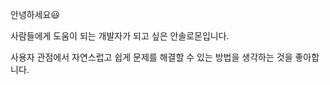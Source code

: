 안녕하세요😃

사람들에게 도움이 되는 개발자가 되고 싶은 안솔로몬입니다.

사용자 관점에서 자연스럽고 쉽게 문제를 해결할 수 있는 방법을 생각하는 것을 좋아합니다.



<!--
**AnSolomon/AnSolomon** is a ✨ _special_ ✨ repository because its `README.md` (this file) appears on your GitHub profile.

Here are some ideas to get you started:

- 🔭 I’m currently working on ...
- 🌱 I’m currently learning ...
- 👯 I’m looking to collaborate on ...
- 🤔 I’m looking for help with ...
- 💬 Ask me about ...
- 📫 How to reach me: ...
- 😄 Pronouns: ...
- ⚡ Fun fact: ...
-->
